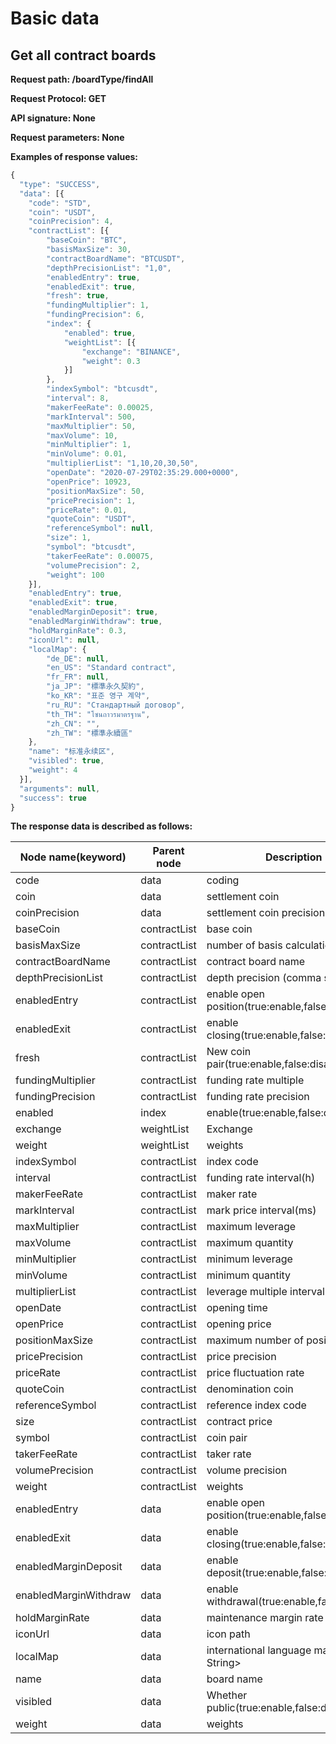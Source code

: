 # Basic data

## Get all contract boards

**Request path: /boardType/findAll**

**Request Protocol: GET**

**API signature: None**

**Request parameters: None**

**Examples of response values:**

```js
{
  "type": "SUCCESS",
  "data": [{
    "code": "STD",
    "coin": "USDT",
    "coinPrecision": 4,
    "contractList": [{
        "baseCoin": "BTC",
        "basisMaxSize": 30,
        "contractBoardName": "BTCUSDT",
        "depthPrecisionList": "1,0",
        "enabledEntry": true,
        "enabledExit": true,
        "fresh": true,
        "fundingMultiplier": 1,
        "fundingPrecision": 6,
        "index": {
            "enabled": true,
            "weightList": [{
                "exchange": "BINANCE",
                "weight": 0.3
            }]
        },
        "indexSymbol": "btcusdt",
        "interval": 8,
        "makerFeeRate": 0.00025,
        "markInterval": 500,
        "maxMultiplier": 50,
        "maxVolume": 10,
        "minMultiplier": 1,
        "minVolume": 0.01,
        "multiplierList": "1,10,20,30,50",
        "openDate": "2020-07-29T02:35:29.000+0000",
        "openPrice": 10923,
        "positionMaxSize": 50,
        "pricePrecision": 1,
        "priceRate": 0.01,
        "quoteCoin": "USDT",
        "referenceSymbol": null,
        "size": 1,
        "symbol": "btcusdt",
        "takerFeeRate": 0.00075,
        "volumePrecision": 2,
        "weight": 100
    }],
    "enabledEntry": true,
    "enabledExit": true,
    "enabledMarginDeposit": true,
    "enabledMarginWithdraw": true,
    "holdMarginRate": 0.3,
    "iconUrl": null,
    "localMap": {
        "de_DE": null,
        "en_US": "Standard contract",
        "fr_FR": null,
        "ja_JP": "標準永久契約",
        "ko_KR": "표준 영구 계약",
        "ru_RU": "Стандартный договор",
        "th_TH": "โซนถาวรมาตรฐาน",
        "zh_CN": "",
        "zh_TW": "標準永續區"
    },
    "name": "标准永续区",
    "visibled": true,
    "weight": 4
  }],
  "arguments": null,
  "success": true
}
```

**The response data is described as follows:**

Node name(keyword) | Parent node | Description | Type
-- | -- | -- | -- |
code | data | coding | string
coin | data | settlement coin | string
coinPrecision | data | settlement coin precision | integer
baseCoin | contractList | base coin | string
basisMaxSize | contractList | number of basis calculations | integer
contractBoardName | contractList | contract board name | string
depthPrecisionList | contractList | depth precision (comma separated) | string
enabledEntry | contractList | enable open position(true:enable,false:disable) | boolean
enabledExit | contractList | enable closing(true:enable,false:disable) | boolean
fresh | contractList | New coin pair(true:enable,false:disable) | boolean
fundingMultiplier | contractList | funding rate multiple | float
fundingPrecision | contractList | funding rate precision | integer
enabled | index | enable(true:enable,false:disable) | boolean
exchange | weightList | Exchange | string
weight | weightList | weights | float
indexSymbol | contractList | index code | string
interval | contractList | funding rate interval(h) | integer
makerFeeRate | contractList | maker rate | float
markInterval | contractList | mark price interval(ms) | integer
maxMultiplier | contractList | maximum leverage | integer
maxVolume | contractList | maximum quantity | float
minMultiplier | contractList | minimum leverage | integer
minVolume | contractList | minimum quantity | float
multiplierList | contractList | leverage multiple interval | string
openDate | contractList | opening time | date
openPrice | contractList | opening price | float
positionMaxSize | contractList | maximum number of positions | integer
pricePrecision | contractList | price precision | integer
priceRate | contractList | price fluctuation rate | float
quoteCoin | contractList | denomination coin | string
referenceSymbol | contractList | reference index code | string
size | contractList | contract price | float
symbol | contractList | coin pair | string
takerFeeRate | contractList | taker rate | float
volumePrecision  | contractList  | volume precision | integer
weight  | contractList | weights | integer
enabledEntry | data | enable open position(true:enable,false:disable) | boolean
enabledExit | data | enable closing(true:enable,false:disable) | boolean
enabledMarginDeposit | data | enable deposit(true:enable,false:disable) | boolean
enabledMarginWithdraw | data | enable withdrawal(true:enable,false:disable) | boolean
holdMarginRate | data | maintenance margin rate | float
iconUrl | data | icon path | string
localMap | data | international language map<String, String> | string
name | data | board name | string
visibled | data | Whether public(true:enable,false:disable) | boolean
weight | data | weights | integer
